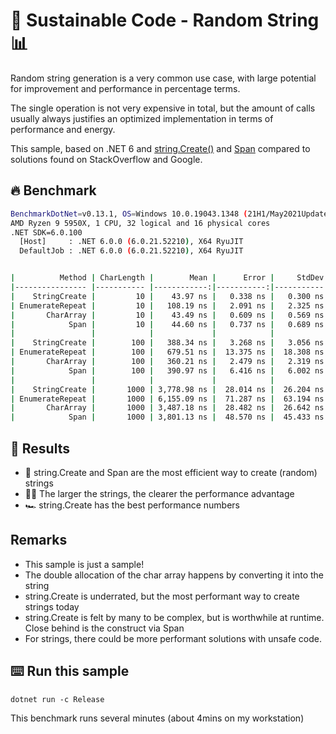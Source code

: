 # 🌳 Sustainable Code - Random String 📊

Random string generation is a very common use case, with large potential for improvement and performance in percentage terms.

The single operation is not very expensive in total, but the amount of calls usually always justifies an optimized implementation in terms of performance and energy.

This sample, based on .NET 6 and [string.Create()](https://docs.microsoft.com/dotnet/api/system.string.create?view=net-6.0&WT.mc_id=DT-MVP-5001507) and [Span<T>](https://docs.microsoft.com/en-us/dotnet/api/system.span-1?view=net-6.0&WT.mc_id=DT-MVP-5001507) compared to solutions found on StackOverflow and Google.

## 🔥 Benchmark

```sh
BenchmarkDotNet=v0.13.1, OS=Windows 10.0.19043.1348 (21H1/May2021Update)
AMD Ryzen 9 5950X, 1 CPU, 32 logical and 16 physical cores
.NET SDK=6.0.100
  [Host]     : .NET 6.0.0 (6.0.21.52210), X64 RyuJIT
  DefaultJob : .NET 6.0.0 (6.0.21.52210), X64 RyuJIT


|          Method | CharLength |        Mean |      Error |     StdDev | Ratio | RatioSD |  Gen 0 | Allocated |
|---------------- |----------- |------------:|-----------:|-----------:|------:|--------:|-------:|----------:|
|    StringCreate |         10 |    43.97 ns |   0.338 ns |   0.300 ns |  1.00 |    0.00 | 0.0029 |      48 B |
| EnumerateRepeat |         10 |   108.19 ns |   2.091 ns |   2.325 ns |  2.47 |    0.04 | 0.0114 |     192 B |
|       CharArray |         10 |    43.49 ns |   0.609 ns |   0.569 ns |  0.99 |    0.01 | 0.0057 |      96 B |
|            Span |         10 |    44.60 ns |   0.737 ns |   0.689 ns |  1.02 |    0.02 | 0.0029 |      48 B |
|                 |            |             |            |            |       |         |        |           |
|    StringCreate |        100 |   388.34 ns |   3.268 ns |   3.056 ns |  1.00 |    0.00 | 0.0134 |     224 B |
| EnumerateRepeat |        100 |   679.51 ns |  13.375 ns |  18.308 ns |  1.74 |    0.05 | 0.0324 |     544 B |
|       CharArray |        100 |   360.21 ns |   2.479 ns |   2.319 ns |  0.93 |    0.01 | 0.0267 |     448 B |
|            Span |        100 |   390.97 ns |   6.416 ns |   6.002 ns |  1.01 |    0.01 | 0.0134 |     224 B |
|                 |            |             |            |            |       |         |        |           |
|    StringCreate |       1000 | 3,778.98 ns |  28.014 ns |  26.204 ns |  1.00 |    0.00 | 0.1144 |   2,024 B |
| EnumerateRepeat |       1000 | 6,155.09 ns |  71.287 ns |  63.194 ns |  1.63 |    0.02 | 0.2441 |   4,144 B |
|       CharArray |       1000 | 3,487.18 ns |  28.482 ns |  26.642 ns |  0.92 |    0.01 | 0.2403 |   4,048 B |
|            Span |       1000 | 3,801.13 ns |  48.570 ns |  45.433 ns |  1.01 |    0.02 | 0.1144 |   2,024 B |
```

## 🏁 Results

- 🔋 string.Create and Span<T> are the most efficient way to create (random) strings
- 🏃‍♀️ The larger the strings, the clearer the performance advantage
- 🏎️ string.Create has the best performance numbers

## Remarks

- This sample is just a sample!
- The double allocation of the char array happens by converting it into the string
- string.Create is underrated, but the most performant way to create strings today
- string.Create is felt by many to be complex, but is worthwhile at runtime. Close behind is the construct via Span
- For strings, there could be more performant solutions with unsafe code.

## ⌨️ Run this sample

```shell
dotnet run -c Release
```

This benchmark runs several minutes (about 4mins on my workstation)
